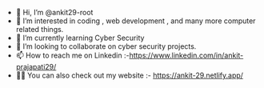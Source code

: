 - 👋 Hi, I’m @ankit29-root
- 👀 I’m interested in coding , web development , and many more computer related things.
- 🌱 I’m currently learning Cyber Security
- 💞️ I’m looking to collaborate on cyber security projects.
- 📫 How to reach me on Linkedin :-https://www.linkedin.com/in/ankit-prajapati29/
- 👨‍🎓 You can also check out my website :- https://ankit-29.netlify.app/

<!---
ankit29-root/ankit29-root is a ✨ special ✨ repository because its `README.md` (this file) appears on your GitHub profile.
You can click the Preview link to take a look at your changes.
--->

